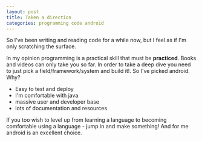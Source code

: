 ```yaml
---
layout: post
title: Taken a direction
categories: programming code android
---
```


So I've been writing and reading code for a while now, but I feel as if I'm only scratching the surface.

In my opinion programming is a practical skill that must be **practiced**. Books and videos can only take you so far.
In order to take a deep dive you need to just pick a field/framework/system and build it!. So I've picked android.
Why?
- Easy to test and deploy
- I'm comfortable with java
- massive user and developer base
- lots of documentation and resources

If you too wish to level up from learning a language to becoming comfortable using a language - jump in and make something!
And for me android is an excellent choice.